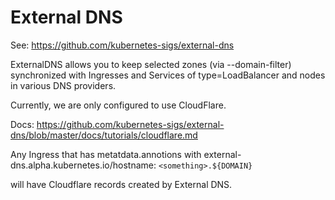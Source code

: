 # External DNS

See: https://github.com/kubernetes-sigs/external-dns

ExternalDNS allows you to keep selected zones (via --domain-filter) synchronized with Ingresses and Services of type=LoadBalancer and nodes in various DNS providers.

Currently, we are only configured to use CloudFlare.

Docs: https://github.com/kubernetes-sigs/external-dns/blob/master/docs/tutorials/cloudflare.md

Any Ingress that has metatdata.annotions with
external-dns.alpha.kubernetes.io/hostname: `<something>.${DOMAIN}`

will have Cloudflare records created by External DNS.
